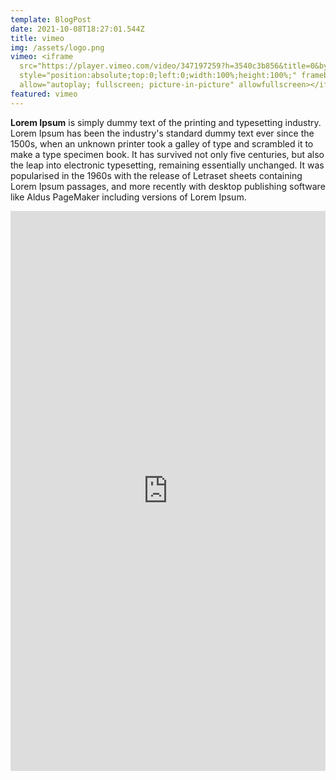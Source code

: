 ```yaml
---
template: BlogPost
date: 2021-10-08T18:27:01.544Z
title: vimeo
img: /assets/logo.png
vimeo: <iframe
  src="https://player.vimeo.com/video/347197259?h=3540c3b856&title=0&byline=0&portrait=0"
  style="position:absolute;top:0;left:0;width:100%;height:100%;" frameborder="0"
  allow="autoplay; fullscreen; picture-in-picture" allowfullscreen></iframe>
featured: vimeo
---
```

**Lorem Ipsum** is simply dummy text of the printing and typesetting industry. Lorem Ipsum has been the industry's standard dummy text ever since the 1500s, when an unknown printer took a galley of type and scrambled it to make a type specimen book. It has survived not only five centuries, but also the leap into electronic typesetting, remaining essentially unchanged. It was popularised in the 1960s with the release of Letraset sheets containing Lorem Ipsum passages, and more recently with desktop publishing software like Aldus PageMaker including versions of Lorem Ipsum.

<div style="padding:177.78% 0 0 0;position:relative;"><iframe src="https://player.vimeo.com/video/498082087?h=cbc63f66f6&title=0&byline=0&portrait=0" style="position:absolute;top:0;left:0;width:100%;height:100%;" frameborder="0" allow="autoplay; fullscreen; picture-in-picture" allowfullscreen></iframe></div><script src="https://player.vimeo.com/api/player.js"></script>